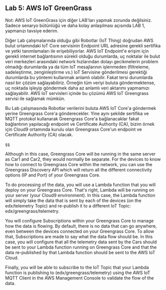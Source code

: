## Lab 5: AWS IoT GreenGrass


Not: AWS IoT GreenGrass için diğer LAB'ları yapmak zorunda değilsiniz. Sadece senaryo bütünlüğü ve daha kolay anlaşılması açısında LAB 1, yapmanızı tavsiye ederim.

Diğer Lab çalışmalarında olduğu gibi Robotlar (IoT Thing) doğrudan AWS bulut ortamındaki IoT Core servisinin Endpoint URL adresine gerekli sertifika ve yetki tanımlamaları ile erişebiliyorlar. AWS IoT Endpoint'e erişim için gerekli internet bağlantısının sürekli olduğu durumlarda, uç noktalar ile bulut veri merkezleri arasındaki network hızlarından dolayı gecikmelerin problem olmadığı durumlarda ya da tüm IoT mesajlarının işlenmeden (filtreleme, sadeleştirme, zenginleştirme vs.) IoT Servisine gönderilmesi gerektiği durumlarda bu yöntemi kullanmak anlamlı olabilir.  Fakat tersi durumlarda nasıl bir çözüm sağlayabiliriz. Örneğin tüm veriyi buluta göndermektense, uç noktada işleyip göndermek daha az anlamlı veri aktarımı yapmamızı sağlayabilir. AWS IoT servisleri içinde bu çözümü AWS IoT Greengrass servisi ile sağlamak mümkün.

Bu Lab çalışmasında Robotlar verilerini buluta AWS IoT Core'a göndermek yerine Greengrass Core'a gönderecekler. Yine aynı şekilde sertifika ve MQTT protokol kullanarak Greengrass Core'a bağlanacaklar fakat bağlantının yapılacağı endpoint ve Certificate Authority (CA), bizim örnek için Cloud9 ortamında kurulu olan Greengrass Core'un endpoint ve Certificate Authority (CA) olacak. 

şş

Although in this case, Greengrass Core will be running in the same server as Car1 and Car2, they would normally be separate. For the devices to know how to connect to Greengrass Core within the network, you can use the Greengrass Discovery API which will return all the different connectivity options (IP and Port) of your Greengrass Core.

To do processing of the data, you will use a Lambda function that you will deploy on your Greengrass Core. That's right, Lambda will be running on your server (your Cloud9 environment). In this case, the Lambda function will simply take the data that is sent by each of the devices (on the edx/telemetry Topic) and re-publish it to a different IoT Topic: edx/greengrass/telemetry.

You will configure Subscriptions within your Greengrass Core to manage how the data is flowing. By default, there is no data that can go anywhere, even between the devices connected on your Greengrass Core. To allow that, Subscriptions are made to say what the data flow should be. In this case, you will configure that all the telemetry data sent by the Cars should be sent to your Lambda function running on Greengrass Core and that the data re-published by that Lambda function should be sent to the AWS IoT Cloud.

Finally, you will be able to subscribe to the IoT Topic that your Lambda function is publishing to (edx/greengrass/telemetry) using the AWS IoT MQTT Client in the AWS Management Console to validate the flow of the data.
